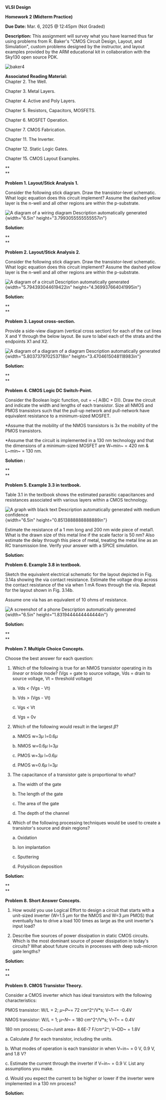 **VLSI Design**

**Homework 2 (Midterm Practice)**

**Due Date:** Mar. 6, 2025 @ 12:45pm (Not Graded)

**Description:** This assignment will survey what you have learned thus
far using problems from R. Baker's "CMOS Circuit Design, Layout, and
Simulation", custom problems designed by the instructor, and layout
examples provided by the ARM educational kit in collaboration with the
Sky130 open source PDK.

![baker4](./baker4th.jpg)

**Associated Reading Material:**  
Chapter 2. The Well.

Chapter 3. Metal Layers.

Chapter 4. Active and Poly Layers.

Chapter 5. Resistors, Capacitors, MOSFETS.

Chapter 6. MOSFET Operation.

Chapter 7. CMOS Fabrication.

Chapter 11. The Inverter.

Chapter 12. Static Logic Gates.

Chapter 15. CMOS Layout Examples.

**  
**

**Problem 1. Layout/Stick Analysis 1.**

Consider the following stick diagram. Draw the transistor-level
schematic. What logic equation does this circuit implement? Assume the
dashed yellow layer is the n-well and all other regions are within the
p-substrate.

![A diagram of a wiring diagram Description automatically
generated](./hw2p1.png){width="6.5in"
height="3.7993055555555557in"}

**Solution:**

**  
**

**Problem 2. Layout/Stick Analysis 2.**

Consider the following stick diagram. Draw the transistor-level
schematic. What logic equation does this circuit implement? Assume the
dashed yellow layer is the n-well and all other regions are within the
p-substrate.

![A diagram of a circuit Description automatically
generated](./hw2p2.png){width="5.794393044619422in"
height="4.369937664041995in"}

**Solution:**

**  
**

**Problem 3. Layout cross-section.**

Provide a side-view diagram (vertical cross section) for each of the cut
lines X and Y through the below layout. Be sure to label each of the
strata and the endpoints X1 and X2.

![A diagram of a diagram of a diagram Description automatically
generated](./hw2p3.png){width="5.803737970253718in"
height="3.4704615048118983in"}

**Solution:**

**  
**

**Problem 4. CMOS Logic DC Switch-Point.**

Consider the Boolean logic function, out = \~( A(BC + D)). Draw the
circuit and indicate the width and lengths of each transistor. Size all
NMOS and PMOS transistors such that the pull-up network and pull-network
have equivalent resistance to a minimum-sized MOSFET.

\*Assume that the mobility of the NMOS transistors is 3x the mobility of
the PMOS transistors.

\*Assume that the circuit is implemented in a 130 nm technology and that
the dimensions of a minimum-sized MOSFET are W~min~ = 420 nm & L~min~ =
130 nm.

**Solution :**

**  
**

**Problem 5. Example 3.3 in textbook.**

Table 3.1 in the textbook shows the estimated parasitic capacitances and
resistances associated with various layers within a CMOS technology.

![A graph with black text Description automatically generated with
medium confidence](./hw2p5.png){width="6.5in"
height="0.8513888888888889in"}

Estimate the resistance of a 1 mm long and 200 nm wide piece of metal1.
What is the drawn size of this metal line if the scale factor is 50 nm?
Also estimate the delay through this piece of metal, treating the metal
line as an RC transmission line. Verify your answer with a SPICE
simulation.

**Solution:**

**Problem 6. Example 3.8 in textbook.**

Sketch the equivalent electrical schematic for the layout depicted in
Fig. 3.14a showing the via contact resistance. Estimate the voltage drop
across the contact resistance of the via when 1 mA flows through the
via. Repeat for the layout shown in Fig. 3.14b.

Assume one via has an equivalent of 10 ohms of resistance.

![A screenshot of a phone Description automatically
generated](./hw2p6.png){width="6.5in"
height="1.8319444444444444in"}

**Solution:**

**  
**

**Problem 7. Multiple Choice Concepts.**

Choose the best answer for each question:

1.  Which of the following is true for an NMOS transistor operating in
    its *linear* or *triode* mode? (Vgs = gate to source voltage, Vds =
    drain to source voltage, Vt = threshold voltage)

    a.  Vds *\<* (Vgs - Vt)

    b.  Vds *\>* (Vgs - Vt)

    c.  Vgs *\<* Vt

    d.  Vgs = 0v

2.  Which of the following would result in the largest *β*?

    a.  NMOS w=3*µ* l=0.6*µ*

    b.  NMOS w=0.6*µ* l=3*µ*

    c.  PMOS w=3*µ* l=0.6*µ*

    d.  PMOS w=0.6*µ* l=3*µ*

3.  The capacitance of a transistor gate is proportional to what?

    a.  The width of the gate

    b.  The length of the gate

    c.  The area of the gate

    d.  The depth of the channel

4.  Which of the following processing techniques would be used to create
    a transistor\'s source and drain regions?

    a.  Oxidation

    b.  Ion implantation

    c.  Sputtering

    d.  Polysilicon deposition

**Solution:**

**  
**

**Problem 8. Short Answer Concepts.**

1.  How would you use Logical Effort to design a circuit that starts
    with a unit-sized inverter (W=1.5 *µm* for the NMOS and W=3 *µm*
    PMOS) that eventually has to drive a load 100 times as large as the
    unit inverter's input load?

2.  Describe five sources of power dissipation in static CMOS circuits.
    Which is the most dominant source of power dissipation in today's
    circuits? What about future circuits in processes with deep
    sub-micron gate lengths?

**Solution:**

**  
**

**Problem 9. CMOS Transistor Theory.**

Consider a CMOS inverter which has ideal transistors with the following
characteristics:

PMOS transistor: W/L = 2; *µ~P~*= 72 cm^2^/V\*s; V~T~= -0.4V

NMOS transistor: W/L = 1; *µ~N~* = 180 cm^2^/V\*s; V~T~ = 0.4V

180 nm process; C~ox~/unit area= 8.6E-7 F/cm^2^; V~DD~ = 1.8V

a.  Calculate *β* for each transistor, including the units.

b.  What modes of operation is each transistor in when V~in~ = 0 V, 0.9
    V, and 1.8 V?

c.  Estimate the current through the inverter if V~in~ = 0.9 V. List any
    assumptions you make.

d.  Would you expect the current to be higher or lower if the inverter
    were implemented in a 130 nm process?

**Solution:**
